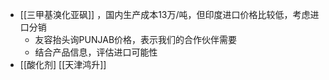 - [[三甲基溴化亚砜]] ，国内生产成本13万/吨，但印度进口价格比较低，考虑进口分销
	- 友容抬头询PUNJAB价格，表示我们的合作伙伴需要
	- 结合产品信息，评估进口可能性
- [[酸化剂] [[天津鸿升]]